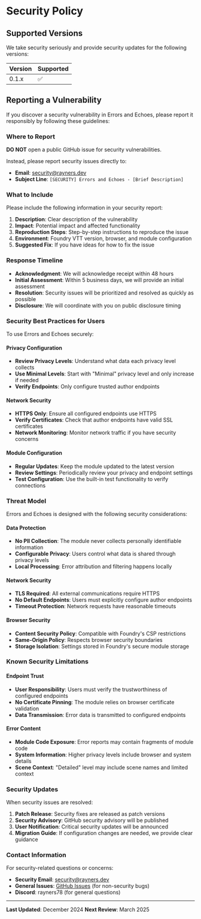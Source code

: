 # Security Policy

## Supported Versions

We take security seriously and provide security updates for the following versions:

| Version | Supported          |
| ------- | ------------------ |
| 0.1.x   | :white_check_mark: |

## Reporting a Vulnerability

If you discover a security vulnerability in Errors and Echoes, please report it responsibly by following these guidelines:

### Where to Report

**DO NOT** open a public GitHub issue for security vulnerabilities.

Instead, please report security issues directly to:

- **Email**: security@rayners.dev
- **Subject Line**: `[SECURITY] Errors and Echoes - [Brief Description]`

### What to Include

Please include the following information in your security report:

1. **Description**: Clear description of the vulnerability
2. **Impact**: Potential impact and affected functionality
3. **Reproduction Steps**: Step-by-step instructions to reproduce the issue
4. **Environment**: Foundry VTT version, browser, and module configuration
5. **Suggested Fix**: If you have ideas for how to fix the issue

### Response Timeline

- **Acknowledgment**: We will acknowledge receipt within 48 hours
- **Initial Assessment**: Within 5 business days, we will provide an initial assessment
- **Resolution**: Security issues will be prioritized and resolved as quickly as possible
- **Disclosure**: We will coordinate with you on public disclosure timing

### Security Best Practices for Users

To use Errors and Echoes securely:

#### Privacy Configuration

- **Review Privacy Levels**: Understand what data each privacy level collects
- **Use Minimal Levels**: Start with "Minimal" privacy level and only increase if needed
- **Verify Endpoints**: Only configure trusted author endpoints

#### Network Security

- **HTTPS Only**: Ensure all configured endpoints use HTTPS
- **Verify Certificates**: Check that author endpoints have valid SSL certificates
- **Network Monitoring**: Monitor network traffic if you have security concerns

#### Module Configuration

- **Regular Updates**: Keep the module updated to the latest version
- **Review Settings**: Periodically review your privacy and endpoint settings
- **Test Configuration**: Use the built-in test functionality to verify connections

### Threat Model

Errors and Echoes is designed with the following security considerations:

#### Data Protection

- **No PII Collection**: The module never collects personally identifiable information
- **Configurable Privacy**: Users control what data is shared through privacy levels
- **Local Processing**: Error attribution and filtering happens locally

#### Network Security

- **TLS Required**: All external communications require HTTPS
- **No Default Endpoints**: Users must explicitly configure author endpoints
- **Timeout Protection**: Network requests have reasonable timeouts

#### Browser Security

- **Content Security Policy**: Compatible with Foundry's CSP restrictions
- **Same-Origin Policy**: Respects browser security boundaries
- **Storage Isolation**: Settings stored in Foundry's secure module storage

### Known Security Limitations

#### Endpoint Trust

- **User Responsibility**: Users must verify the trustworthiness of configured endpoints
- **No Certificate Pinning**: The module relies on browser certificate validation
- **Data Transmission**: Error data is transmitted to configured endpoints

#### Error Content

- **Module Code Exposure**: Error reports may contain fragments of module code
- **System Information**: Higher privacy levels include browser and system details
- **Scene Context**: "Detailed" level may include scene names and limited context

### Security Updates

When security issues are resolved:

1. **Patch Release**: Security fixes are released as patch versions
2. **Security Advisory**: GitHub security advisory will be published
3. **User Notification**: Critical security updates will be announced
4. **Migration Guide**: If configuration changes are needed, we provide clear guidance

### Contact Information

For security-related questions or concerns:

- **Security Email**: security@rayners.dev
- **General Issues**: [GitHub Issues](https://github.com/rayners/fvtt-errors-and-echoes/issues) (for non-security bugs)
- **Discord**: rayners78 (for general questions)

---

**Last Updated**: December 2024
**Next Review**: March 2025
